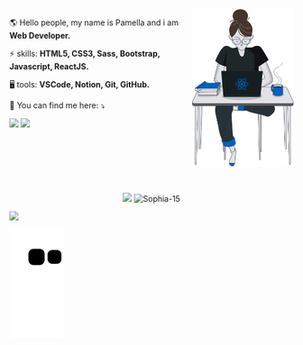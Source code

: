 <img src="https://github.com/Sophia-15/Sophia-15/blob/main/images/eu.svg" width="180px" align="right" alt="Me coding">
 
<p align="left"> 
   🌎 Hello people, my name is Pamella and i am <strong>Web Developer.</strong>
</p>

<p align="left">
 ⚡ skills: <strong>HTML5, CSS3, Sass, Bootstrap, Javascript, ReactJS. </strong> 
</p> 

<p align="left">
 🖥️ tools: <strong>VSCode, Notion, Git, GitHub. </strong> 
</p> 
 
<p align="left">
 📧 You can find me here: ⤵️
</p>

<p align="left">
  <a href="https://mail.google.com/mail/u/?authuser=pamellafernandes118@gmail.com" alt="Gmail">
  <img src="https://img.shields.io/badge/-Gmail-1C1C1C?style=for-the-badge&logo=Gmail&logoColor=0061C3" /></a>

  <a href="https://www.linkedin.com/in/pamella-fernandes-b83392196/" alt="Linkedin">
  <img src="https://img.shields.io/badge/-Linkedin-1C1C1C?style=for-the-badge&logo=Linkedin&logoColor=0061C3&link=https://www.linkedin.com/in/pamella-fernandes-b83392196/" /></a>

</p>

<br />
<br />
<br /> 
<br /> 
<br />



<p align="center" >
  <img height="165em" src="https://github-readme-stats.vercel.app/api?username=pamellafernandes&show_icons=true&theme=0061C3&bg_color=181818&text_color=fff"  />
  
  <img height="165em" src="https://github-readme-stats.vercel.app/api/top-langs?username=pamellafernandes&show_icons=true&theme=0061C3&bg_color=181818&text_color=fff&layout=compact" alt="Sophia-15" />
</p>


<img src="https://user-images.githubusercontent.com/70382532/138322189-2db8df52-9dcb-40a0-88a8-c365466bd33d.gif"/>
  
 ![Snake animation](https://github.com/pamellafernandes/pamellafernandes/blob/output/github-contribution-grid-snake.svg)
  


